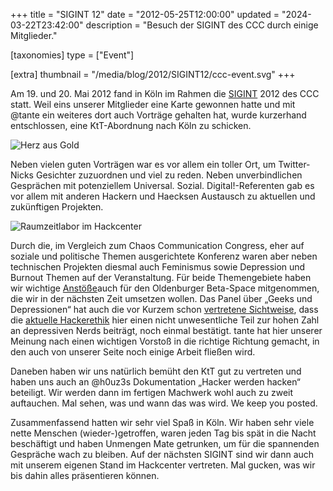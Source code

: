 +++
title = "SIGINT 12"
date = "2012-05-25T12:00:00"
updated = "2024-03-22T23:42:00"
description = "Besuch der SIGINT des CCC durch einige Mitglieder."

[taxonomies]
type = ["Event"]

[extra]
thumbnail = "/media/blog/2012/SIGINT12/ccc-event.svg"
+++

Am 19. und 20. Mai 2012 fand in Köln im Rahmen die [SIGINT](https://web.archive.org/web/20130208043403/sigint.ccc.de)
2012 des CCC statt. Weil eins unserer
Mitglieder eine Karte gewonnen hatte und mit @tante ein weiteres dort auch Vorträge
gehalten hat, wurde kurzerhand entschlossen, eine KtT-Abordnung nach Köln zu schicken.

![Herz aus Gold](/media/blog/2012/SIGINT12/img1.jpg)

Neben vielen guten Vorträgen war es vor allem ein toller Ort, um Twitter-Nicks Gesichter zuzuordnen und viel zu reden.
Neben unverbindlichen Gesprächen mit potenziellem Universal. Sozial. Digital!-Referenten gab es vor allem mit anderen
Hackern und Haecksen Austausch zu aktuellen und zukünftigen Projekten.

![Raumzeitlabor im Hackcenter](/media/blog/2012/SIGINT12/img2.jpg)

Durch die, im Vergleich zum Chaos Communication Congress, eher auf soziale und politische Themen ausgerichtete Konferenz
waren aber neben technischen Projekten diesmal auch Feminismus sowie Depression und Burnout Themen auf der
Veranstaltung. Für beide Themengebiete haben wir
wichtige [Anstöße](https://web.archive.org/web/20120806025444/http://blog.johl.io/blog/2012/05/23/depression/)auch für
den Oldenburger Beta-Space mitgenommen, die wir in der nächsten Zeit umsetzen wollen. Das Panel über „Geeks und
Depressionen“ hat auch die vor Kurzem
schon [vertretene Sichtweise](https://web.archive.org/web/20120716033034/http://konvergenzfehler.de/2012/04/30/die-hackerethik-als-ursache-fur-depression/),
dass die [aktuelle Hackerethik](http://ccc.de/hackerethik) hier einen nicht unwesentliche Teil zur hohen Zahl an
depressiven Nerds beiträgt, noch einmal bestätigt. tante hat hier unserer Meinung nach einen wichtigen Vorstoß in die
richtige Richtung gemacht, in den auch von unserer Seite noch einige Arbeit fließen wird.

Daneben haben wir uns natürlich bemüht den KtT gut zu vertreten und haben uns auch
an @h0uz3s Dokumentation „Hacker werden hacken“ beteiligt. Wir werden dann im fertigen
Machwerk wohl auch zu zweit auftauchen. Mal sehen, was und wann das was wird. We keep you posted.

Zusammenfassend hatten wir sehr viel Spaß in Köln. Wir haben sehr viele nette Menschen (wieder-)getroffen, waren jeden
Tag bis spät in die Nacht beschäftigt und haben Unmengen Mate getrunken, um für die spannenden Gespräche wach zu
bleiben. Auf der nächsten SIGINT sind wir dann auch mit unserem eigenen Stand im Hackcenter vertreten. Mal gucken, was
wir bis dahin alles präsentieren können.
